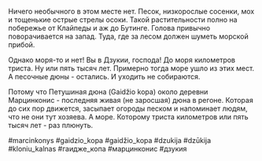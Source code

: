Ничего необычного в этом месте нет. Песок, низкорослые сосенки,  мох и тощенькие острые стрелы осоки. Такой растительности полно на побережье от Клайпеды и аж до Бутинге. Голова привычно поворачивается на запад. Туда, где за лесом должен шуметь морской прибой. 

Однако моря-то и нет! Вы в Дзукии, господа! До моря километров триста. Ну или пять тысяч лет. Примерно тогда море ушло из этих мест. А песочные дюны - остались. И уходить не собираются. 

Потому что Петушиная дюна (Gaidžio kopa) около деревни Марцинконис - последняя живая (не заросшая) дюна в регоне. Которая до сих пор движется, засыпает огороды песком и напоминает людям, что не они тут хозяева. А море. Которому триста километров или пять тысяч лет - раз плюнуть.

#marcinkonys #gaidzio_kopa #gaidžio_kopa #dzukija #dzūkija #kloniu_kalnas #гаидже_копа #марцинконис #дзукия

